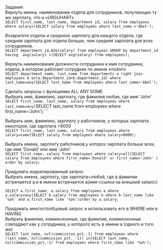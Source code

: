 Задания: <br />
Вернуть имена, наименование отдела для сотрудников, получающих ту же зарплату, что и «URGUHART»<br />
```SELECT first_name, last_name, department_id, salary from employees where salary=(SELECT salary from employees where last_name ='Abel');```


Возвратите отделы и среднюю зарплату для каждого отдела, где средняя зарплата для отдела больше, чем средняя зарплата для всех сотрудников.<br />
```SELECT department_id,AVG(salary) from employees GROUP by department_id having  avg(salary) >(SELECT avg(salary) from employees);```

Вернуть наименование должности сотрудника и имя сотрудника, отдела, в котором работает сотрудник по имени «midori»<br />
```SELECT department_name, last_name from departments a right join employees b on(a.department_id=b.department_id) where last_name=any(SELECT last_name from employees where last_name='Abel');```

Сделать запросы с  функциями ALL ANY SOME<br />
Выбрать имя, фамилию, зарплату, где фамилия любая, где имя ‘John’<br />
```SELECT first_name, last_name, salary from employees where last_name=any(```SELECT last_name from employees where first_name='John');```

Выбрать имя, фамилию, зарплату у работников, у которых зарплата некотороя, где зарплата >6000<br />
```SELECT first_name, last_name, salary from employees where salary=some(SELECT salary from employees where salary>6000);```

Выбрать имена, зарплату работников,у которох зарплата больше всех, где имя ‘Donald’ или имя ‘John’<br />
```SELECT first_name, salary from employees where salary>all(SELECT salary from employees where first_name='Donald' or first_name='John' ) order by salary;```

Придумать коррелированный запрос<br />
Выбрать имена, зарплату, где зарплата=любой, где в фамилии встречается a и в имени встречается a(имя-ссылка на внешний запрос)<br />
 
```SELECT a.first_name, a.salary from employees a where a.salary=any(SELECT b.salary from employees b where b.last_name like '%a%' and a.first_name like '%a%')order by a.salary;```

Придумать многостолбцовый запрос и использовать его в WHERE или в HAVING<br />
Выбрать фамилии, коммисионные, где фамилия, коммисионные совпадают  как у сотрудника, у которого есть в имени a (одного и того же)<br />
```SELECT last_name, nvl(commission_pct,-1) from employees where (last_name, nvl(commission_pct, -1)) in(SELECT last_name, nvl(commission_pct,-1) from employees where first_name like '%a%');```

